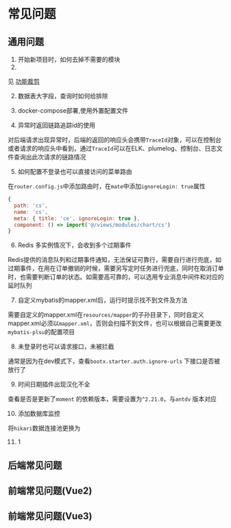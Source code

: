 # 常见问题
## 通用问题

1. 开始新项目时，如何去掉不需要的模块
2. 
见 [功能裁剪](../config/功能裁剪.md)

2. 数据表大字段，查询时如何给排除



3. docker-compose部署,使用外置配置文件

4. 异常时返回链路追踪id的使用

对后端请求出现异常时，后端的返回的响应头会携带`TraceId`对象，可以在控制台或者请求的响应头中看到，通过`TraceId`可以在ELK、plumelog、控制台、日志文件查询出此次请求的链路情况

5. 如何配置不登录也可以直接访问的菜单路由

在`router.config.js`中添加路由时，在`mate`中添加`ignoreLogin: true`属性
```javascript
{
  path: 'cs',
  name: 'cs',
  meta: { title: 'ce', ignoreLogin: true },
  component: () => import('@/views/modules/chart/cs')
}
```

6. Redis 多实例情况下，会收到多个过期事件

Redis提供的消息队列和过期事件通知，无法保证可靠行，需要自行进行兜底，如过期事件，在用在订单撤销的时候，需要另写定时任务进行兜底，同时在取消订单时，也需要判断订单的状态。如需要高可靠的，可以选用专业消息中间件和对应的延时队列

7. 自定义mybatis的mapper.xml后，运行时提示找不到文件及方法

需要自定义的mapper.xml在`resources/mapper`的子孙目录下，同时自定义mapper.xml必须以`mapper.xml`，否则会扫描不到文件，也可以根据自己需要更改`mybatis-plsu`的配置项目

8. 未登录时也可以请求接口，未被拦截

通常是因为在dev模式下，查看`bootx.starter.auth.ignore-urls` 下接口是否被放行了

9. 时间日期插件出现汉化不全

查看是否是更新了`moment` 的依赖版本，需要设置为`^2.21.0`，与`antdv` 版本对应

10. 添加数据库监控

将`hikari`数据连接池更换为

11. 1

## 后端常见问题


## 前端常见问题(Vue2)


## 前端常见问题(Vue3)
